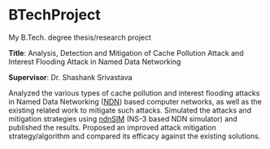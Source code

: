 # BTechProject
My B.Tech. degree thesis/research project

**Title**: Analysis, Detection and Mitigation of Cache Pollution Attack and Interest Flooding Attack in Named Data Networking

**Supervisor**: Dr. Shashank Srivastava

Analyzed the various types of cache pollution and interest flooding attacks in Named Data Networking ([NDN](https://named-data.net/project/)) based computer networks, as well as the existing related work to mitigate such attacks. 
Simulated the attacks and mitigation strategies using [ndnSIM](https://ndnsim.net/current/) (NS-3 based NDN simulator) and published the results. 
Proposed an improved attack mitigation strategy/algorithm and compared its efficacy against the existing solutions. 
